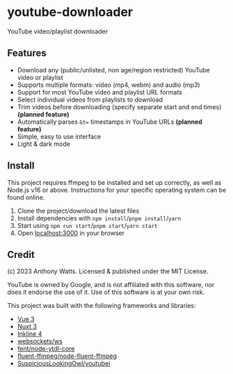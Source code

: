 # youtube-downloader
YouTube video/playlist downloader

## Features
- Download any (public/unlisted, non age/region restricted) YouTube video or playlist
- Supports multiple formats: video (mp4, webm) and audio (mp3)
- Support for most YouTube video and playlist URL formats
- Select individual videos from playlists to download
- Trim videos before downloading (specify separate start and end times) **(planned feature)**
- Automatically parses `&t=` timestamps in YouTube URLs **(planned feature)**
- Simple, easy to use interface
- Light & dark mode

## Install
This project requires ffmpeg to be installed and set up correctly, as well as Node.js v16 or above.
Instructions for your specific operating system can be found online.

1. Clone the project/download the latest files
2. Install dependencies with `npm install`/`pnpm install`/`yarn`
3. Start using `npm run start`/`pnpm start`/`yarn start`
4. Open [localhost:3000](http://localhost:3000) in your browser

## Credit
(c) 2023 Anthony Watts. Licensed & published under the MIT License.

YouTube is owned by Google, and is not affiliated with this software, nor does it endorse the use of it. Use of this software is at your own risk.

This project was built with the following frameworks and libraries:
- [Vue 3](https://vuejs.org/)
- [Nuxt 3](https://nuxt.com/)
- [Inkline 4](https://www.inkline.io/)
- [websockets/ws](https://github.com/websockets/ws)
- [fent/node-ytdl-core](https://github.com/fent/node-ytdl-core)
- [fluent-ffmpeg/node-fluent-ffmpeg](https://github.com/fluent-ffmpeg/node-fluent-ffmpeg)
- [SuspiciousLookingOwl/youtubei](https://github.com/SuspiciousLookingOwl/youtubei)